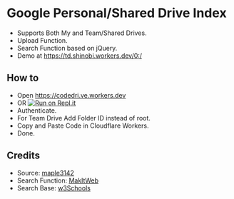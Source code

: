 # Google Personal/Shared Drive Index

* Supports Both My and Team/Shared Drives.
* Upload Function.
* Search Function based on jQuery.
* Demo at https://td.shinobi.workers.dev/0:/

## How to
* Open https://codedri.ve.workers.dev
* OR [![Run on Repl.it](https://repl.it/badge/github/SamirJanaOfficial/GD-Index-code-builder)](https://repl.it/github/SamirJanaOfficial/GD-Index-code-builder)
* Authenticate.
* For Team Drive Add Folder ID instead of root.
* Copy and Paste Code in Cloudflare Workers.
* Done.
## Credits
* Source: [maple3142](https://github.com/maple3142/GDIndex)
* Search Function: [MakItWeb](https://makitweb.com/jquery-search-text-in-the-element-with-contains-selector/)
* Search Base: [w3Schools](https://www.w3schools.com/howto/tryit.asp?filename=tryhow_js_filter_list)
